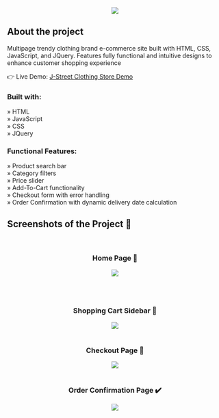 <div align='center'><img src='![logo-no-background](https://github.com/BoWen0225/E-Commerce-Website/assets/115364906/0f8191f7-ec8f-45a1-89c3-2543e3fa8eb0)
'/></div>

<h2>About the project</h2>

<p>Multipage trendy clothing brand e-commerce site built with HTML, CSS, JavaScript, and JQuery. Features fully functional and intuitive designs to enhance customer shopping experience</p>

👉 Live Demo: <a href=''>J-Street Clothing Store Demo</a>

<h3>Built with:</h3>

» HTML <br>
» JavaScript <br>
» CSS <br>
» JQuery

<h3>Functional Features:</h3>

» Product search bar <br>
» Category filters <br>
» Price slider <br>
» Add-To-Cart functionality <br>
» Checkout form with error handling <br>
» Order Confirmation with dynamic delivery date calculation


<h2>Screenshots of the Project 📸</h2>
<br>
<h3 align='center'>Home Page 🏡</h3>

<div align='center'>
<img src='![alt text](https://github.com/[BoWen0225]/[E-Commerce-Website]/images/WebsiteImage1.png?raw=true)
'/>
</div>

<br><br>
<h3 align='center'>Shopping Cart Sidebar 🛒</h3>

<div align='center'>
<img src='<img width="207" alt="WebsiteImage2" src="https://github.com/BoWen0225/E-Commerce-Website/assets/115364906/be7f4b9a-bc9f-4144-ba03-b21b34ec151c">
'/>

<br>
<br>
<h3 align='center'>Checkout Page 🎁</h3>

<div align='center'>
<img src='<img width="805" alt="WebsiteImage3" src="https://github.com/BoWen0225/E-Commerce-Website/assets/115364906/59f3b5cc-92bd-4b1c-bebf-3a94f781c6b4">
'/>

<br>
<br>
<h3 align='center'>Order Confirmation Page ✔️</h3>

<div align='center'>
<img src='<img width="306" alt="WebsiteImage4" src="https://github.com/BoWen0225/E-Commerce-Website/assets/115364906/44f4f5b4-5b73-4d9f-8813-d6f3aa00ce98">
'/>
</div>

